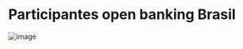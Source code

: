 # Participantes open banking Brasil

![image](https://user-images.githubusercontent.com/37454606/113575837-e155fd80-95f4-11eb-9537-1de102aca506.png)
